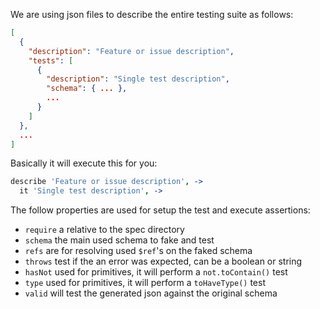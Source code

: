We are using json files to describe the entire testing suite as follows:

```json
[
  {
    "description": "Feature or issue description",
    "tests": [
      {
        "description": "Single test description",
        "schema": { ... },
        ...
      }
    ]
  },
  ...
]
```

Basically it will execute this for you:

```coffeescript
describe 'Feature or issue description', ->
  it 'Single test description', ->
```

The follow properties are used for setup the test and execute assertions:

- `require` a relative to the spec directory
- `schema` the main used schema to fake and test
- `refs` are for resolving used `$ref`'s on the faked schema
- `throws` test if the an error was expected, can be a boolean or string
- `hasNot` used for primitives, it will perform a `not.toContain()` test
- `type` used for primitives, it will perform a `toHaveType()` test
- `valid` will test the generated json against the original schema
